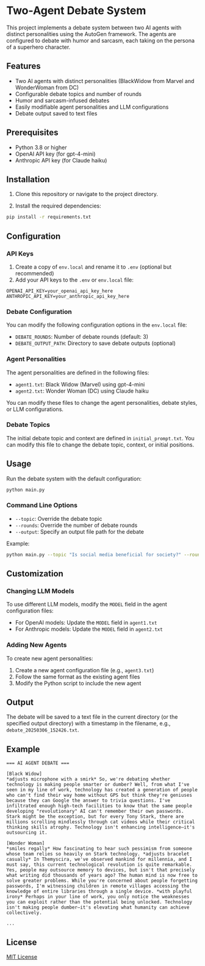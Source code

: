 # Two-Agent Debate System

This project implements a debate system between two AI agents with distinct personalities using the AutoGen framework. The agents are configured to debate with humor and sarcasm, each taking on the persona of a superhero character.

## Features

- Two AI agents with distinct personalities (BlackWidow from Marvel and WonderWoman from DC)
- Configurable debate topics and number of rounds
- Humor and sarcasm-infused debates
- Easily modifiable agent personalities and LLM configurations
- Debate output saved to text files

## Prerequisites

- Python 3.8 or higher
- OpenAI API key (for gpt-4-mini)
- Anthropic API key (for Claude haiku)

## Installation

1. Clone this repository or navigate to the project directory.

2. Install the required dependencies:

```bash
pip install -r requirements.txt
```

## Configuration

### API Keys

1. Create a copy of `env.local` and rename it to `.env` (optional but recommended)
2. Add your API keys to the `.env` or `env.local` file:

```
OPENAI_API_KEY=your_openai_api_key_here
ANTHROPIC_API_KEY=your_anthropic_api_key_here
```

### Debate Configuration

You can modify the following configuration options in the `env.local` file:

- `DEBATE_ROUNDS`: Number of debate rounds (default: 3)
- `DEBATE_OUTPUT_PATH`: Directory to save debate outputs (optional)

### Agent Personalities

The agent personalities are defined in the following files:

- `agent1.txt`: Black Widow (Marvel) using gpt-4-mini
- `agent2.txt`: Wonder Woman (DC) using Claude haiku

You can modify these files to change the agent personalities, debate styles, or LLM configurations.

### Debate Topics

The initial debate topic and context are defined in `initial_prompt.txt`. You can modify this file to change the debate topic, context, or initial positions.

## Usage

Run the debate system with the default configuration:

```bash
python main.py
```

### Command Line Options

- `--topic`: Override the debate topic
- `--rounds`: Override the number of debate rounds
- `--output`: Specify an output file path for the debate

Example:

```bash
python main.py --topic "Is social media beneficial for society?" --rounds 5
```

## Customization

### Changing LLM Models

To use different LLM models, modify the `MODEL` field in the agent configuration files:

- For OpenAI models: Update the `MODEL` field in `agent1.txt`
- For Anthropic models: Update the `MODEL` field in `agent2.txt`

### Adding New Agents

To create new agent personalities:

1. Create a new agent configuration file (e.g., `agent3.txt`)
2. Follow the same format as the existing agent files
3. Modify the Python script to include the new agent

## Output

The debate will be saved to a text file in the current directory (or the specified output directory) with a timestamp in the filename, e.g., `debate_20250306_152426.txt`.

## Example

```
=== AI AGENT DEBATE ===

[Black Widow]
*adjusts microphone with a smirk* So, we're debating whether technology is making people smarter or dumber? Well, from what I've seen in my line of work, technology has created a generation of people who can't find their way home without GPS but think they're geniuses because they can Google the answer to trivia questions. I've infiltrated enough high-tech facilities to know that the same people developing "revolutionary" AI can't remember their own passwords. Stark might be the exception, but for every Tony Stark, there are millions scrolling mindlessly through cat videos while their critical thinking skills atrophy. Technology isn't enhancing intelligence—it's outsourcing it.

[Wonder Woman]
*smiles regally* How fascinating to hear such pessimism from someone whose team relies so heavily on Stark technology. *adjusts bracelet casually* In Themyscira, we've observed mankind for millennia, and I must say, this current technological revolution is quite remarkable. Yes, people may outsource memory to devices, but isn't that precisely what writing did thousands of years ago? The human mind is now free to solve greater problems. While you're concerned about people forgetting passwords, I'm witnessing children in remote villages accessing the knowledge of entire libraries through a single device. *with playful irony* Perhaps in your line of work, you only notice the weaknesses you can exploit rather than the potential being unlocked. Technology isn't making people dumber—it's elevating what humanity can achieve collectively.

...
```

## License

[MIT License](LICENSE)
